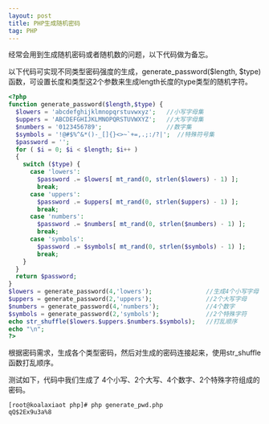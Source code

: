 ```yaml
---
layout: post
title: PHP生成随机密码
tag: PHP
---
```


经常会用到生成随机密码或者随机数的问题，以下代码做为备忘。

以下代码可实现不同类型密码强度的生成，generate_password($length, $type)函数，可设置长度和类型这2个参数来生成length长度的type类型的随机字符。

```php
<?php
function generate_password($length,$type) {
  $lowers = 'abcdefghijklmnopqrstuvwxyz';   //小写字母集
  $uppers = 'ABCDEFGHIJKLMNOPQRSTUVWXYZ';   //大写字母集
  $numbers = '0123456789';                  //数字集
  $symbols = '!@#$%^&*()-_[]{}<>~`+=,.;:/?|';  //特殊符号集
  $password = '';
  for ( $i = 0; $i < $length; $i++ ) 
  {
    switch ($type) {
      case 'lowers':
        $password .= $lowers[ mt_rand(0, strlen($lowers) - 1) ];
        break;
      case 'uppers':
        $password .= $uppers[ mt_rand(0, strlen($uppers) - 1) ];
        break;
      case 'numbers':
        $password .= $numbers[ mt_rand(0, strlen($numbers) - 1) ];
        break;
      case 'symbols':
        $password .= $symbols[ mt_rand(0, strlen($symbols) - 1) ];
        break;
    }
  }
  return $password;
}
$lowers = generate_password(4,'lowers');               //生成4个小写字母
$uppers = generate_password(2,'uppers');               //2个大写字母
$numbers = generate_password(4,'numbers');             //4个数字
$symbols = generate_password(2,'symbols');             //2个特殊字符
echo str_shuffle($lowers.$uppers.$numbers.$symbols);   //打乱顺序
echo "\n";
?>
```

根据密码需求，生成各个类型密码，然后对生成的密码连接起来，使用str_shuffle函数打乱顺序。

测试如下，代码中我们生成了 4个小写、2个大写、4个数字、2个特殊字符组成的密码。

```
[root@koalaxiaot php]# php generate_pwd.php 
qQ$2Ex9u3a%8
```
